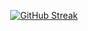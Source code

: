 <div align="center">
  
  
[![GitHub Streak](https://streak-stats.demolab.com?user=Vicky-Lind&background=F4E8F6&border=F4E8F6&stroke=EA9FF6&ring=6A39DA&fire=D962B5&currStreakNum=3E2848&sideNums=D962B5&currStreakLabel=D2724C&sideLabels=D2724C&dates=3E2848)](https://git.io/streak-stats)
</br>

</div>
